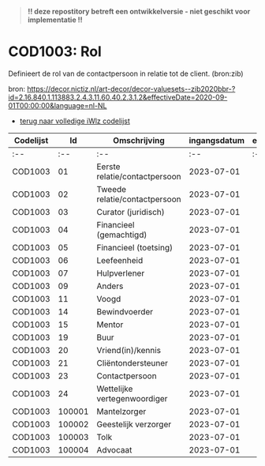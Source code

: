 > **!! deze repostitory betreft een ontwikkelversie - niet geschikt voor implementatie !!**
# COD1003: Rol

Definieert de rol van de contactpersoon in relatie tot de client. (bron:zib)

bron:
https://decor.nictiz.nl/art-decor/decor-valuesets--zib2020bbr-?id=2.16.840.1.113883.2.4.3.11.60.40.2.3.1.2&effectiveDate=2020-09-01T00:00:00&language=nl-NL

* [terug naar volledige iWlz codelijst](../../iWlz-codelijsten.md)

| Codelijst | Id | Omschrijving | ingangsdatum | expiratiedatum | mutatiedatum | mutatie |
|---|---|---|---|---|---|---|
| :-- | :-- | :-- | :-- | :-- | :-- | :-- |
| COD1003 | 01 | Eerste relatie/contactpersoon | 2023-07-01 |  | 2023-07-01 | toegevoegd |
| COD1003 | 02 | Tweede relatie/contactpersoon | 2023-07-01 |  | 2023-07-01 | toegevoegd |
| COD1003 | 03 | Curator (juridisch) | 2023-07-01 |  | 2023-07-01 | toegevoegd |
| COD1003 | 04 | Financieel (gemachtigd) | 2023-07-01 |  | 2023-07-01 | toegevoegd |
| COD1003 | 05 | Financieel (toetsing) | 2023-07-01 |  | 2023-07-01 | toegevoegd |
| COD1003 | 06 | Leefeenheid | 2023-07-01 |  | 2023-07-01 | toegevoegd |
| COD1003 | 07 | Hulpverlener | 2023-07-01 |  | 2023-07-01 | toegevoegd |
| COD1003 | 09 | Anders | 2023-07-01 |  | 2023-07-01 | toegevoegd |
| COD1003 | 11 | Voogd | 2023-07-01 |  | 2023-07-01 | toegevoegd |
| COD1003 | 14 | Bewindvoerder | 2023-07-01 |  | 2023-07-01 | toegevoegd |
| COD1003 | 15 | Mentor | 2023-07-01 |  | 2023-07-01 | toegevoegd |
| COD1003 | 19 | Buur | 2023-07-01 |  | 2023-07-01 | toegevoegd |
| COD1003 | 20 | Vriend(in)/kennis | 2023-07-01 |  | 2023-07-01 | toegevoegd |
| COD1003 | 21 | Cliëntondersteuner | 2023-07-01 |  | 2023-07-01 | toegevoegd |
| COD1003 | 23 | Contactpersoon | 2023-07-01 |  | 2023-07-01 | toegevoegd |
| COD1003 | 24 | Wettelijke vertegenwoordiger | 2023-07-01 |  | 2023-07-01 | toegevoegd |
| COD1003 | 100001 | Mantelzorger | 2023-07-01 |  | 2023-07-01 | toegevoegd |
| COD1003 | 100002 | Geestelijk verzorger | 2023-07-01 |  | 2023-07-01 | toegevoegd |
| COD1003 | 100003 | Tolk | 2023-07-01 |  | 2023-07-01 | toegevoegd |
| COD1003 | 100004 | Advocaat | 2023-07-01 |  | 2023-07-01 | toegevoegd |